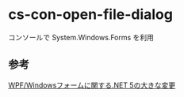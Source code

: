 # cs-con-open-file-dialog
コンソールで System.Windows.Forms を利用

## 参考
[WPF/Windowsフォームに関する.NET 5の大きな変更](https://www.infoq.com/jp/news/2021/02/net-5-breaking-changes-windows/)
